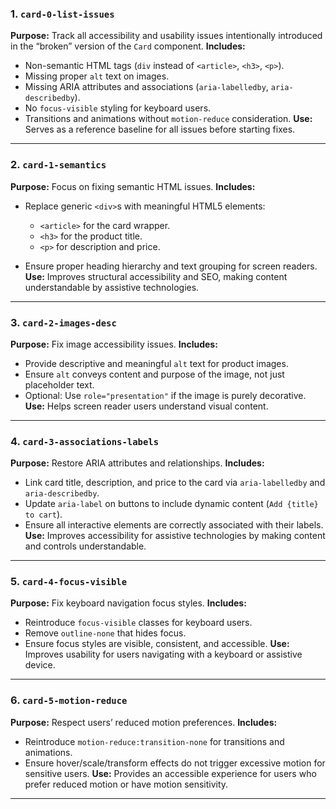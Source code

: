 ### **1. `card-0-list-issues`**

**Purpose:** Track all accessibility and usability issues intentionally introduced in the “broken” version of the `Card` component.
**Includes:**

* Non-semantic HTML tags (`div` instead of `<article>`, `<h3>`, `<p>`).
* Missing proper `alt` text on images.
* Missing ARIA attributes and associations (`aria-labelledby`, `aria-describedby`).
* No `focus-visible` styling for keyboard users.
* Transitions and animations without `motion-reduce` consideration.
  **Use:** Serves as a reference baseline for all issues before starting fixes.

---

### **2. `card-1-semantics`**

**Purpose:** Focus on fixing semantic HTML issues.
**Includes:**

* Replace generic `<div>`s with meaningful HTML5 elements:

  * `<article>` for the card wrapper.
  * `<h3>` for the product title.
  * `<p>` for description and price.
* Ensure proper heading hierarchy and text grouping for screen readers.
  **Use:** Improves structural accessibility and SEO, making content understandable by assistive technologies.

---

### **3. `card-2-images-desc`**

**Purpose:** Fix image accessibility issues.
**Includes:**

* Provide descriptive and meaningful `alt` text for product images.
* Ensure `alt` conveys content and purpose of the image, not just placeholder text.
* Optional: Use `role="presentation"` if the image is purely decorative.
  **Use:** Helps screen reader users understand visual content.

---

### **4. `card-3-associations-labels`**

**Purpose:** Restore ARIA attributes and relationships.
**Includes:**

* Link card title, description, and price to the card via `aria-labelledby` and `aria-describedby`.
* Update `aria-label` on buttons to include dynamic content (`Add {title} to cart`).
* Ensure all interactive elements are correctly associated with their labels.
  **Use:** Improves accessibility for assistive technologies by making content and controls understandable.

---

### **5. `card-4-focus-visible`**

**Purpose:** Fix keyboard navigation focus styles.
**Includes:**

* Reintroduce `focus-visible` classes for keyboard users.
* Remove `outline-none` that hides focus.
* Ensure focus styles are visible, consistent, and accessible.
  **Use:** Improves usability for users navigating with a keyboard or assistive device.

---

### **6. `card-5-motion-reduce`**

**Purpose:** Respect users’ reduced motion preferences.
**Includes:**

* Reintroduce `motion-reduce:transition-none` for transitions and animations.
* Ensure hover/scale/transform effects do not trigger excessive motion for sensitive users.
  **Use:** Provides an accessible experience for users who prefer reduced motion or have motion sensitivity.

---
